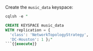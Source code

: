 Create the `music_data` keyspace:
```sql
cqlsh -e "

CREATE KEYSPACE music_data
WITH replication = {
  'class': 'NetworkTopologyStrategy', 
  'DC-Houston': 1 };"
```{{execute}}
